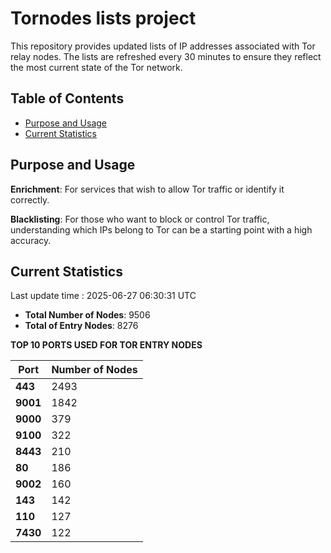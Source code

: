 # Tornodes lists project

This repository provides updated lists of IP addresses associated with Tor relay nodes. The lists are refreshed every 30 minutes to ensure they reflect the most current state of the Tor network.

## Table of Contents

- [Purpose and Usage](#purpose-and-usage)
- [Current Statistics](#current-statistics)


## Purpose and Usage

**Enrichment**: For services that wish to allow Tor traffic or identify it correctly.

**Blacklisting**: For those who want to block or control Tor traffic, understanding which IPs belong to Tor can be a starting point with a high accuracy.

## Current Statistics

Last update time : 2025-06-27 06:30:31 UTC

- **Total Number of Nodes**: 9506
- **Total of Entry Nodes**: 8276

**TOP 10 PORTS USED FOR TOR ENTRY NODES**

| **Port** | **Number of Nodes** |
|------|-----------------|
| **443**   | 2493  |
| **9001**   | 1842  |
| **9000**   | 379  |
| **9100**   | 322  |
| **8443**   | 210  |
| **80**   | 186  |
| **9002**   | 160  |
| **143**   | 142  |
| **110**   | 127  |
| **7430**   | 122  |

